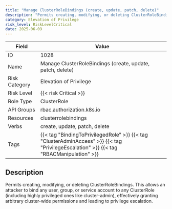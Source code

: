 ```yaml
---
title: "Manage ClusterRoleBindings (create, update, patch, delete)"
description: "Permits creating, modifying, or deleting ClusterRoleBindings. This allows an attacker to bind any user, group, or service account to any ClusterRole (including highly privileged ones like cluster-admin), effectively granting arbitrary cluster-wide permissions and leading to privilege escalation."
category: Elevation of Privilege
risk_level: RiskLevelCritical
date: 2025-06-09
---
```


| Field         | Value                                                                                                                                   |
| ------------- | --------------------------------------------------------------------------------------------------------------------------------------- |
| ID            | 1028                                                                                                                                    |
| Name          | Manage ClusterRoleBindings (create, update, patch, delete)                                                                              |
| Risk Category | Elevation of Privilege                                                                                                                  |
| Risk Level    | {{< risk Critical >}}                                                                                                                   |
| Role Type     | ClusterRole                                                                                                                             |
| API Groups    | rbac.authorization.k8s.io                                                                                                               |
| Resources     | clusterrolebindings                                                                                                                     |
| Verbs         | create, update, patch, delete                                                                                                           |
| Tags          | {{< tag "BindingToPrivilegedRole" >}} {{< tag "ClusterAdminAccess" >}} {{< tag "PrivilegeEscalation" >}} {{< tag "RBACManipulation" >}} |

## Description

Permits creating, modifying, or deleting ClusterRoleBindings. This allows an attacker to bind any user, group, or service account to any ClusterRole (including highly privileged ones like cluster-admin), effectively granting arbitrary cluster-wide permissions and leading to privilege escalation.
